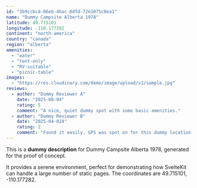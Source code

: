 ```yaml
---
id: "3b9ccbcd-06eb-4bac-8dfd-72e1075c0ea1"
name: "Dummy Campsite Alberta 1978"
latitude: 49.715101
longitude: -110.177282
continent: "north-america"
country: "canada"
region: "alberta"
amenities:
  - "water"
  - "tent-only"
  - "RV-suitable"
  - "picnic-table"
images:
  - "https://res.cloudinary.com/demo/image/upload/v1/sample.jpg"
reviews:
  - author: "Dummy Reviewer A"
    date: "2025-08-04"
    rating: 5
    comment: "A nice, quiet dummy spot with some basic amenities."
  - author: "Dummy Reviewer B"
    date: "2025-04-024"
    rating: 2
    comment: "Found it easily. GPS was spot on for this dummy location."
---
```


This is a **dummy description** for Dummy Campsite Alberta 1978, generated for the proof of concept.

It provides a serene environment, perfect for demonstrating how SvelteKit can handle a large number of static pages. The coordinates are 49.715101, -110.177282.
